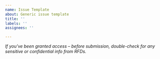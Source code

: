 ```yaml
---
name: Issue Template
about: Generic issue template
title: ''
labels: ''
assignees: ''

---
```


_If you've been granted access – before submission, double-check for any sensitive or confidential info from RFDs._
